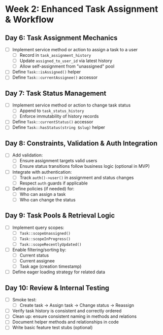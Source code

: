 # Week 2: Enhanced Task Assignment & Workflow

## Day 6: Task Assignment Mechanics

- [ ] Implement service method or action to assign a task to a user
  - [ ] Record in `task_assignment_history`
  - [ ] Update `assigned_to_user_id` via latest history
  - [ ] Allow self-assignment from "unassigned" pool
- [ ] Define `Task::isAssigned()` helper
- [ ] Define `Task::currentAssignee()` accessor

## Day 7: Task Status Management

- [ ] Implement service method or action to change task status
  - [ ] Append to `task_status_history`
  - [ ] Enforce immutability of history records
- [ ] Define `Task::currentStatus()` accessor
- [ ] Define `Task::hasStatus(string $slug)` helper

## Day 8: Constraints, Validation & Auth Integration

- [ ] Add validation:
  - [ ] Ensure assignment targets valid users
  - [ ] Ensure status transitions follow business logic (optional in MVP)
- [ ] Integrate with authentication:
  - [ ] Track `auth()->user()` in assignment and status changes
  - [ ] Respect `auth` guards if applicable
- [ ] Define policies (if needed) for:
  - [ ] Who can assign a task
  - [ ] Who can change the status

## Day 9: Task Pools & Retrieval Logic

- [ ] Implement query scopes:
  - [ ] `Task::scopeUnassigned()`
  - [ ] `Task::scopeInProgress()`
  - [ ] `Task::scopeRecentlyUpdated()`
- [ ] Enable filtering/sorting by:
  - [ ] Current status
  - [ ] Current assignee
  - [ ] Task age (creation timestamp)
- [ ] Define eager loading strategy for related data

## Day 10: Review & Internal Testing

- [ ] Smoke test:
  - [ ] Create task → Assign task → Change status → Reassign
- [ ] Verify task history is consistent and correctly ordered
- [ ] Clean up: ensure consistent naming in methods and relations
- [ ] Document helper methods and relationships in code
- [ ] Write basic feature test stubs (optional)
